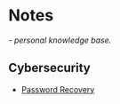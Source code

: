 # Notes

*- personal knowledge base.*

## Cybersecurity

- [Password Recovery](notes/cybersecurity/password-recovery.md)
